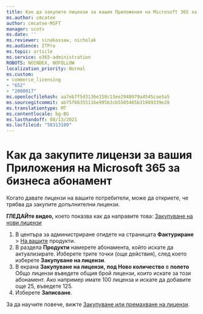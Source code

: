 ```yaml
---
title: Как да закупите лицензи за вашия Приложения на Microsoft 365 за бизнеса абонамент
ms.author: cmcatee
author: cmcatee-MSFT
manager: scotv
ms.date: ''
ms.reviewer: sinakassaw, nicholak
ms.audience: ITPro
ms.topic: article
ms.service: o365-administration
ROBOTS: NOINDEX, NOFOLLOW
localization_priority: Normal
ms.custom:
- commerce_licensing
- "652"
- "2000017"
ms.openlocfilehash: aa7eb7f5d3136e158c13ee2948979a4545cae5a5
ms.sourcegitcommit: ab75f66355116e995b3cb5505465b31989339e28
ms.translationtype: MT
ms.contentlocale: bg-BG
ms.lasthandoff: 08/13/2021
ms.locfileid: "58313100"
---
```

# <a name="how-to-buy-licenses-for-your-microsoft-365-apps-for-business-subscription"></a>Как да закупите лицензи за вашия Приложения на Microsoft 365 за бизнеса абонамент

Когато давате лицензи на вашите потребители, може да откриете, че трябва да закупите допълнителни лицензи.

**ГЛЕДАЙте видео,** което показва как да направите това: [Закупуване на нови лицензи](https://go.microsoft.com/fwlink/p/?linkid=2154857)
  
1. В центъра за администриране отидете на страницата **Фактуриране**  >  [На вашите](https://go.microsoft.com/fwlink/p/?linkid=842054) продукти.
2. В раздела **Продукти** намерете абонамента, който искате да актуализирате. Изберете трите точки (още действия), след което изберете **Закупуване на лицензи**.
3. В екрана **Закупуване на лицензи,** **под Ново количество** в **полето** Общо лицензи въведете общия брой лицензи, които искате за този абонамент. Ако например имате 100 лиценза и искате да добавите още 25, въведете 125.
4. Изберете **Записване**.

За да научите повече, вижте [Закупуване или премахване на лицензи](https://docs.microsoft.com/microsoft-365/commerce/licenses/buy-licenses).